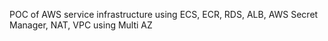 POC of AWS service infrastructure using ECS, ECR, RDS, ALB, AWS Secret Manager, NAT, VPC using Multi AZ

